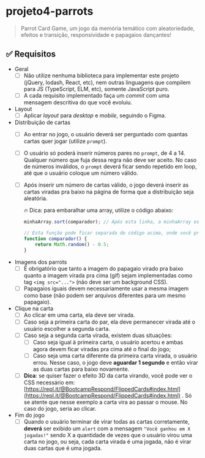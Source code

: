# projeto4-parrots
> Parrot Card Game, um jogo da memória temático com aleatoriedade, efeitos e transição, responsividade e papagaios dançantes!
>

## ✅ Requisitos

- Geral
    - [ ]  Não utilize nenhuma biblioteca para implementar este projeto (jQuery, lodash, React, etc), nem outras linguagens que compilem para JS (TypeScript, ELM, etc), somente JavaScript puro.
    - [ ]  A cada requisito implementado faça um *commit* com uma mensagem descritiva do que você evoluiu.
- Layout
    - [ ]  Aplicar *layout* para *desktop* e *mobile*, seguindo o Figma.
- Distribuição de cartas
    - [ ]  Ao entrar no jogo, o usuário deverá ser perguntado com quantas cartas quer jogar (utilize `prompt`).
    - [ ]  O usuário só poderá inserir números pares no `prompt`, de 4 a 14. Qualquer número que fuja dessa regra não deve ser aceito. No caso de números inválidos, o `prompt` deverá ficar sendo repetido em loop, até que o usuário coloque um número válido.
    - [ ]  Após inserir um número de cartas válido, o jogo deverá inserir as cartas viradas pra baixo na página de forma que a distribuição seja aleatória.
        
        🔥 Dica: para embaralhar uma array, utilize o código abaixo:
        
        ```jsx
        minhaArray.sort(comparador); // Após esta linha, a minhaArray estará embaralhada
        
        // Esta função pode ficar separada do código acima, onde você preferir
        function comparador() { 
        	return Math.random() - 0.5; 
        }
        ```
        
- Imagens dos parrots
    - [ ]  É obrigatório que tanto a imagem do papagaio virado pra baixo quanto a imagem virada pra cima (gif) sejam implementadas como tag `<img src="...">` (não deve ser um background CSS).
    - [ ]  Papagaios iguais devem necessariamente usar a mesma imagem como base (não podem ser arquivos diferentes para um mesmo papagaio).
- Clique na carta
    - [ ]  Ao clicar em uma carta, ela deve ser virada.
    - [ ]  Caso seja a primeira carta do par, ela deve permanecer virada até o usuário escolher a segunda carta.
    - [ ]  Caso seja a segunda carta virada, existem duas situações:
        - [ ]  Caso seja igual à primeira carta, o usuário acertou e ambas agora devem ficar viradas pra cima até o final do jogo;
        - [ ]  Caso seja uma carta diferente da primeira carta virada, o usuário errou. Nesse caso, o jogo deve **aguardar 1 segundo** e então virar as duas cartas para baixo novamente.
    - [ ]  **Dica**: se quiser fazer o efeito 3D da carta virando, você pode ver o CSS necessário em: [https://repl.it/@BootcampRespond/FlippedCards#index.html](https://repl.it/@BootcampRespond/FlippedCards#index.html) . Só se atente que nesse exemplo a carta vira ao passar o mouse. No caso do jogo, seria ao clicar.
- Fim do jogo
    - [ ]  Quando o usuário terminar de virar todas as cartas corretamente, **deverá** ser exibido um `alert` com a mensagem `"Você ganhou em X jogadas!"` sendo X a quantidade de vezes que o usuário virou uma carta no jogo, ou seja, cada carta virada é uma jogada, não é virar duas cartas que é uma jogada.